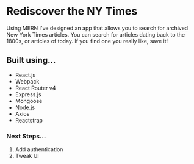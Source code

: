 # Rediscover the NY Times 
Using MERN I've designed an app that allows you to search for archived New York Times articles. You can search for articles dating back to the 1800s, or articles of today. If you find one you really like, save it! 

## Built using... 
* React.js
* Webpack
* React Router v4
* Express.js
* Mongoose
* Node.js
* Axios
* Reactstrap

### Next Steps...
1. Add authentication
2. Tweak UI
